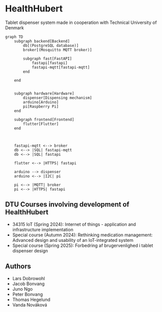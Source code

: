 # HealthHubert
Tablet dispenser system made in cooperation with Technical University of Denmark

```mermaid
graph TD
    subgraph backend[Backend]
        db[(PostgreSQL database)]
        broker[(Mosquitto MQTT broker)]

        subgraph fast[FastAPI]
            fastapi[fastapi]
            fastapi-mqtt[fastapi-mqtt]
        end

    end


    subgraph hardware[Hardware]
        dispenser[Dispensing mechanism]
        arduino[Arduino]
        pi[Raspberry Pi]
    end

    subgraph frontend[Frontend]
        flutter[Flutter]
    end

    

    fastapi-mqtt <--> broker
    db <--> |SQL| fastapi-mqtt
    db <--> |SQL| fastapi

    flutter <--> |HTTPS| fastapi

    arduino --> dispenser
    arduino <--> |I2C| pi
    
    pi <--> |MQTT| broker
    pi <--> |HTTPS| fastapi
```

## DTU Courses involving development of HealthHubert
- 34315 IoT (Spring 2024):         Internet of things - application and infrastructure implementation
- Special course (Autumn 2024):    Rethinking medication management: Advanced design and usability of an IoT-integrated system 
- Special course (Spring 2025):    Forbedring af brugervenlighed i tablet dispenser design

## Authors
- Lars Dobrowohl
- Jacob Bonvang
- Juno Ngo
- Peter Bonvang
- Thomas Hegelund
- Vanda Nováková
